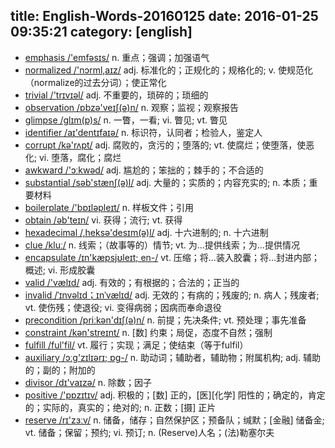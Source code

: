 title: English-Words-20160125
date: 2016-01-25 09:35:21
category: [english]
---

+ [emphasis /'emfəsɪs/](#v) n. 重点；强调；加强语气
+ [normalized /'nɔrml,aɪz/](#v) adj. 标准化的；正规化的；规格化的; v. 使规范化（normalize的过去分词）；使正常化
+ [trivial /'trɪvɪəl/](#v) adj. 不重要的，琐碎的；琐细的
+ [observation /ɒbzə'veɪʃ(ə)n/](#v) n. 观察；监视；观察报告
+ [glimpse /glɪm(p)s/](#v) n. 一瞥，一看; vi. 瞥见; vt. 瞥见
+ [identifier /aɪ'dentɪfaɪə/](#v) n. 标识符，认同者；检验人，鉴定人
+ [corrupt /kə'rʌpt/](#v) adj. 腐败的，贪污的；堕落的; vt. 使腐烂；使堕落，使恶化; vi. 堕落，腐化；腐烂
+ [awkward /'ɔːkwəd/](#v) adj. 尴尬的；笨拙的；棘手的；不合适的
+ [substantial /səb'stænʃ(ə)l/](#v) adj. 大量的；实质的；内容充实的; n. 本质；重要材料
+ [boilerplate /'bɒɪləpleɪt/](#v) n. 样板文件；引用
+ [obtain /əb'teɪn/](#v) vi. 获得；流行; vt. 获得
+ [hexadecimal /,heksə'desɪm(ə)l/](#v) adj. 十六进制的; n. 十六进制
+ [clue /kluː/](#v) n. 线索；（故事等的）情节; vt. 为…提供线索；为…提供情况
+ [encapsulate /ɪn'kæpsjʊleɪt; en-/](#v) vt. 压缩；将…装入胶囊；将…封进内部；概述; vi. 形成胶囊
+ [valid /'vælɪd/](#v) adj. 有效的；有根据的；合法的；正当的
+ [invalid /ˈɪnvəlɪd；ɪnˈvælɪd/](#v) adj. 无效的；有病的；残废的; n. 病人；残废者; vt. 使伤残；使退役; vi. 变得病弱；因病而奉命退役
+ [precondition /priːkən'dɪʃ(ə)n/](#v) n. 前提；先决条件; vt. 预处理；事先准备
+ [constraint /kən'streɪnt/](#v) n. [数] 约束；局促，态度不自然；强制
+ [fulfill /ful'fil/](#v) vt. 履行；实现；满足；使结束（等于fulfil）
+ [auxiliary /ɔːg'zɪlɪərɪ; ɒg-/](#v) n. 助动词；辅助者，辅助物；附属机构; adj. 辅助的；副的；附加的
+ [divisor /dɪ'vaɪzə/](#v) n. 除数；因子
+ [positive /'pɒzɪtɪv/](#v) adj. 积极的；[数] 正的，[医][化学] 阳性的；确定的，肯定的；实际的，真实的；绝对的; n. 正数；[摄] 正片
+ [reserve /rɪ'zɜːv/](#v) n. 储备，储存；自然保护区；预备队；缄默；[金融] 储备金; vt. 储备；保留；预约; vi. 预订; n. (Reserve)人名；(法)勒塞尔夫
